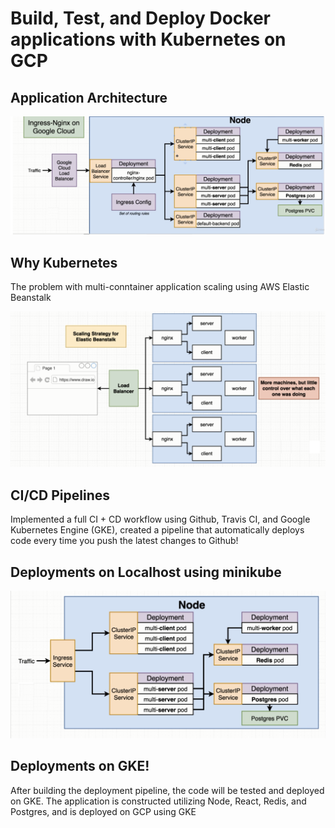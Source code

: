 # Build, Test, and Deploy Docker applications with Kubernetes on GCP

## Application Architecture

![Application Architecture GKE](https://github.com/PavanKumarMadduri/Multi-Kubernetes/blob/master/Kubernetes%20Deployment%20on%20GCP.png?raw=true)

## Why Kubernetes

The problem with multi-conntainer application scaling using AWS Elastic Beanstalk

![Scaling Strategy for Elastic Beanstalk](https://github.com/PavanKumarMadduri/Multi-Kubernetes/blob/master/Scaling%20Strategy%20for%20EB.png?raw=true)


## CI/CD Pipelines 

Implemented a full CI + CD workflow using Github, Travis CI, and Google Kubernetes Engine (GKE), created a pipeline that automatically deploys code every time you push the latest changes to Github!

## Deployments on Localhost using minikube

![Kubernetes Deployment on Localhost](https://github.com/PavanKumarMadduri/Multi-Kubernetes/blob/master/Kubernetes%20Deployment%20on%20Localhost.png?raw=true)

## Deployments on GKE!

After building the deployment pipeline, the code will be tested and deployed on GKE. The application is constructed utilizing Node, React, Redis, and Postgres, and is deployed on GCP using GKE
